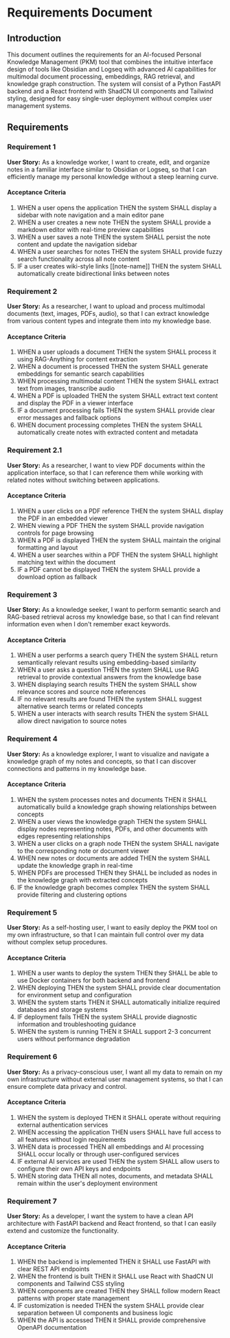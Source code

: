 # Requirements Document

## Introduction

This document outlines the requirements for an AI-focused Personal Knowledge Management (PKM) tool that combines the intuitive interface design of tools like Obsidian and Logseq with advanced AI capabilities for multimodal document processing, embeddings, RAG retrieval, and knowledge graph construction. The system will consist of a Python FastAPI backend and a React frontend with ShadCN UI components and Tailwind styling, designed for easy single-user deployment without complex user management systems.

## Requirements

### Requirement 1

**User Story:** As a knowledge worker, I want to create, edit, and organize notes in a familiar interface similar to Obsidian or Logseq, so that I can efficiently manage my personal knowledge without a steep learning curve.

#### Acceptance Criteria

1. WHEN a user opens the application THEN the system SHALL display a sidebar with note navigation and a main editor pane
2. WHEN a user creates a new note THEN the system SHALL provide a markdown editor with real-time preview capabilities
3. WHEN a user saves a note THEN the system SHALL persist the note content and update the navigation sidebar
4. WHEN a user searches for notes THEN the system SHALL provide fuzzy search functionality across all note content
5. IF a user creates wiki-style links [[note-name]] THEN the system SHALL automatically create bidirectional links between notes

### Requirement 2

**User Story:** As a researcher, I want to upload and process multimodal documents (text, images, PDFs, audio), so that I can extract knowledge from various content types and integrate them into my knowledge base.

#### Acceptance Criteria

1. WHEN a user uploads a document THEN the system SHALL process it using RAG-Anything for content extraction
2. WHEN a document is processed THEN the system SHALL generate embeddings for semantic search capabilities
3. WHEN processing multimodal content THEN the system SHALL extract text from images, transcribe audio
4. WHEN a PDF is uploaded THEN the system SHALL extract text content and display the PDF in a viewer interface
5. IF a document processing fails THEN the system SHALL provide clear error messages and fallback options
6. WHEN document processing completes THEN the system SHALL automatically create notes with extracted content and metadata

### Requirement 2.1

**User Story:** As a researcher, I want to view PDF documents within the application interface, so that I can reference them while working with related notes without switching between applications.

#### Acceptance Criteria

1. WHEN a user clicks on a PDF reference THEN the system SHALL display the PDF in an embedded viewer
2. WHEN viewing a PDF THEN the system SHALL provide navigation controls for page browsing
3. WHEN a PDF is displayed THEN the system SHALL maintain the original formatting and layout
4. WHEN a user searches within a PDF THEN the system SHALL highlight matching text within the document
5. IF a PDF cannot be displayed THEN the system SHALL provide a download option as fallback

### Requirement 3

**User Story:** As a knowledge seeker, I want to perform semantic search and RAG-based retrieval across my knowledge base, so that I can find relevant information even when I don't remember exact keywords.

#### Acceptance Criteria

1. WHEN a user performs a search query THEN the system SHALL return semantically relevant results using embedding-based similarity
2. WHEN a user asks a question THEN the system SHALL use RAG retrieval to provide contextual answers from the knowledge base
3. WHEN displaying search results THEN the system SHALL show relevance scores and source note references
4. IF no relevant results are found THEN the system SHALL suggest alternative search terms or related concepts
5. WHEN a user interacts with search results THEN the system SHALL allow direct navigation to source notes

### Requirement 4

**User Story:** As a knowledge explorer, I want to visualize and navigate a knowledge graph of my notes and concepts, so that I can discover connections and patterns in my knowledge base.

#### Acceptance Criteria

1. WHEN the system processes notes and documents THEN it SHALL automatically build a knowledge graph showing relationships between concepts
2. WHEN a user views the knowledge graph THEN the system SHALL display nodes representing notes, PDFs, and other documents with edges representing relationships
3. WHEN a user clicks on a graph node THEN the system SHALL navigate to the corresponding note or document viewer
4. WHEN new notes or documents are added THEN the system SHALL update the knowledge graph in real-time
5. WHEN PDFs are processed THEN they SHALL be included as nodes in the knowledge graph with extracted concepts
6. IF the knowledge graph becomes complex THEN the system SHALL provide filtering and clustering options

### Requirement 5

**User Story:** As a self-hosting user, I want to easily deploy the PKM tool on my own infrastructure, so that I can maintain full control over my data without complex setup procedures.

#### Acceptance Criteria

1. WHEN a user wants to deploy the system THEN they SHALL be able to use Docker containers for both backend and frontend
2. WHEN deploying THEN the system SHALL provide clear documentation for environment setup and configuration
3. WHEN the system starts THEN it SHALL automatically initialize required databases and storage systems
4. IF deployment fails THEN the system SHALL provide diagnostic information and troubleshooting guidance
5. WHEN the system is running THEN it SHALL support 2-3 concurrent users without performance degradation

### Requirement 6

**User Story:** As a privacy-conscious user, I want all my data to remain on my own infrastructure without external user management systems, so that I can ensure complete data privacy and control.

#### Acceptance Criteria

1. WHEN the system is deployed THEN it SHALL operate without requiring external authentication services
2. WHEN accessing the application THEN users SHALL have full access to all features without login requirements
3. WHEN data is processed THEN all embeddings and AI processing SHALL occur locally or through user-configured services
4. IF external AI services are used THEN the system SHALL allow users to configure their own API keys and endpoints
5. WHEN storing data THEN all notes, documents, and metadata SHALL remain within the user's deployment environment

### Requirement 7

**User Story:** As a developer, I want the system to have a clean API architecture with FastAPI backend and React frontend, so that I can easily extend and customize the functionality.

#### Acceptance Criteria

1. WHEN the backend is implemented THEN it SHALL use FastAPI with clear REST API endpoints
2. WHEN the frontend is built THEN it SHALL use React with ShadCN UI components and Tailwind CSS styling
3. WHEN components are created THEN they SHALL follow modern React patterns with proper state management
4. IF customization is needed THEN the system SHALL provide clear separation between UI components and business logic
5. WHEN the API is accessed THEN it SHALL provide comprehensive OpenAPI documentation
